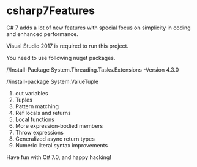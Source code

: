 # csharp7Features

C# 7 adds a lot of new features with special focus on simplicity in coding and enhanced performance. 

Visual Studio 2017 is required to run this project.

You need to use following nuget packages.

//Install-Package System.Threading.Tasks.Extensions -Version 4.3.0

//install-package System.ValueTuple

1.	out variables
2.	Tuples
3.	Pattern matching
4.	Ref locals and returns
5.	Local functions
6.	More expression-bodied members
7.	Throw expressions
8.	Generalized async return types
9.	Numeric literal syntax improvements


Have fun with C# 7.0, and happy hacking!
